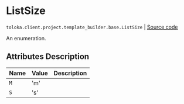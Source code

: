 # ListSize
`toloka.client.project.template_builder.base.ListSize` | [Source code](https://github.com/Toloka/toloka-kit/blob/v1.1.0.post1/src/client/project/template_builder/base.py#L212)

An enumeration.

## Attributes Description

| Name | Value | Description |
| :------| :-----------| :----------| 
`M`|'m'|
`S`|'s'|
